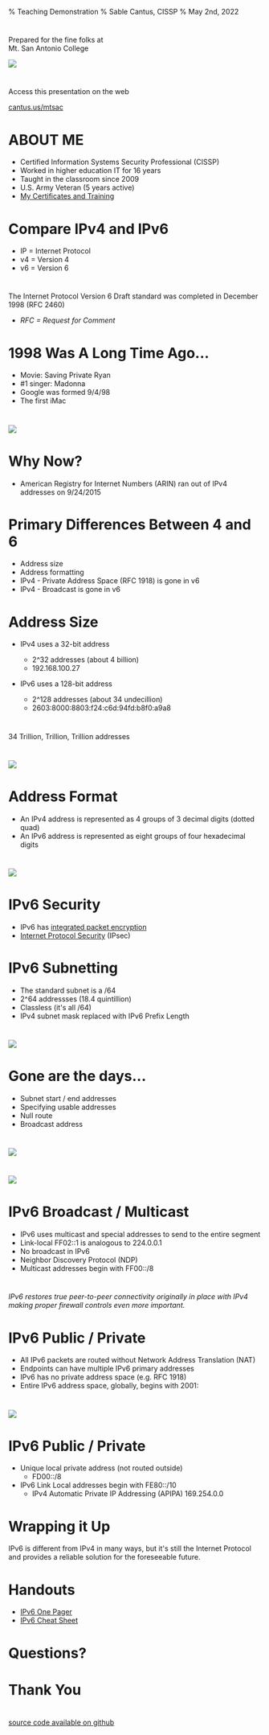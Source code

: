 % Teaching Demonstration
% Sable Cantus, CISSP
% May 2nd, 2022

#
Prepared for the fine folks at<br /> 
Mt. San Antonio College

![](img/logo.png)

#
Access this presentation on the web

[cantus.us/mtsac](https://cantus.us/mtsac)

# ABOUT ME

* Certified Information Systems Security Professional (CISSP)
* Worked in higher education IT for 16 years
* Taught in the classroom since 2009
* U.S. Army Veteran (5 years active)
* [My Certificates and Training](https://cantus.us/certs.html)

# Compare IPv4 and IPv6

* IP = Internet Protocol
* v4 = Version 4
* v6 = Version 6

# 

The Internet Protocol Version 6 Draft standard was completed in December 1998 (RFC 2460)

* *RFC = Request for Comment*

# 1998 Was A Long Time Ago...

* Movie: Saving Private Ryan
* #1 singer: Madonna
* Google was formed 9/4/98
* The first iMac

#

![](img/1998.png)

# Why Now?

* American Registry for Internet Numbers (ARIN) ran out of IPv4 addresses on 9/24/2015

# Primary Differences Between 4 and 6

* Address size
* Address formatting
* IPv4 - Private Address Space (RFC 1918) is gone in v6
* IPv4 - Broadcast is gone in v6

# Address Size

* IPv4 uses a 32-bit address
    * 2^32 addresses (about 4 billion)
    * 192.168.100.27

* IPv6 uses a 128-bit address
    * 2^128 addresses (about 34 undecillion)
    * 2603:8000:8803:f24:c6d:94fd:b8f0:a9a8


#
34 Trillion, Trillion, Trillion addresses

#

![](img/calc-128.gif)

# Address Format

* An IPv4 address is represented as 4 groups of 3 decimal digits (dotted quad)
* An IPv6 address is represented as eight groups of four hexadecimal digits

#
![](img/ipv6-anatomy.png)


# IPv6 Security

* IPv6 has [integrated packet encryption](https://www.redhat.com/sysadmin/ipv6-packets-and-ipsec)
* [Internet Protocol Security](https://en.wikipedia.org/wiki/IPsec) (IPsec)

# IPv6 Subnetting

* The standard subnet is a /64
* 2^64 addressses (18.4 quintillion)
* Classless (it's all /64)
* IPv4 subnet mask replaced with IPv6 Prefix Length

#
![](img/calc-64.gif)

# Gone are the days...

* Subnet start / end addresses
* Specifying usable addresses
* Null route
* Broadcast address

#
![](img/subnets-1.png)

#
![](img/subnets-2.png)


# IPv6 Broadcast / Multicast

* IPv6 uses multicast and special addresses to send to the entire segment
* Link-local FF02::1 is analogous to 224.0.0.1
* No broadcast in IPv6
* Neighbor Discovery Protocol (NDP)
* Multicast addresses begin with FF00::/8

#

*IPv6 restores true peer-to-peer connectivity originally in place with IPv4 making proper firewall controls even more important.*


# IPv6 Public / Private

* All IPv6 packets are routed without Network Address Translation (NAT)
* Endpoints can have multiple IPv6 primary addresses
* IPv6 has no private address space (e.g. RFC 1918)
* Entire IPv6 address space, globally, begins with 2001:

#

![](img/ipv6-windows.png)

# IPv6 Public / Private

* Unique local private address (not routed outside)
    * FD00::/8
* IPv6 Link Local addresses begin with FE80::/10
    * IPv4 Automatic Private IP Addressing (APIPA) 169.254.0.0

# Wrapping it Up

IPv6 is different from IPv4 in many ways, but it's still the Internet Protocol and provides a reliable solution for the foreseeable future.

# Handouts

* [IPv6 One Pager](handouts/IPv6.pdf)
* [IPv6 Cheat Sheet](handouts/ipv6_cheat_sheet.pdf)

# Questions?

# Thank You

#

[source code available on github](https://github.com/sc137/mtsac-teaching-demo)

